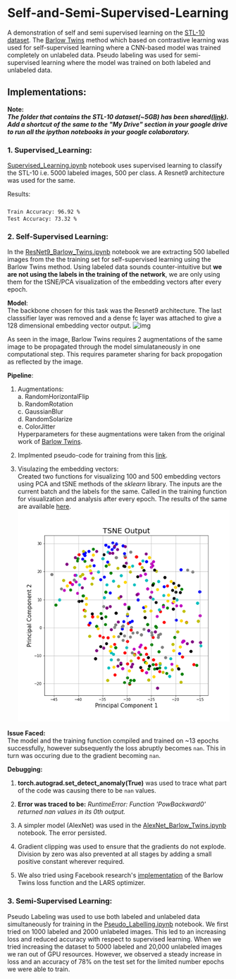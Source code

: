 # Self-and-Semi-Supervised-Learning
A demonstration of self and semi supervised learning on the [STL-10 dataset](https://cs.stanford.edu/~acoates/stl10/). The [Barlow Twins](https://arxiv.org/abs/2103.03230) method which based on contrastive learning was used for self-supervised learning where a CNN-based model was trained completely on unlabeled data. Pseudo labeling was used for semi-supervised learning where the model was trained on both labeled and unlabeled data.

## Implementations:
**Note:**<br>
***The folder that contains the STL-10 dataset(~5GB) has been shared([link](https://drive.google.com/drive/folders/1eYHHjeDKr8SFjjxcnAtumztYlL4PIJ2a?usp=sharing)). Add a shortcut of the same to the "My Drive" section in your google drive to run all the ipython notebooks in your google colaboratory.***

### 1. Supervised_Learning:<br>
[Supervised_Learning.ipynb](Supervised_Learning.ipynb) notebook uses supervised learning to classify the STL-10 i.e. 5000 labeled images, 500 per class. A Resnet9 architecture was used for the same. 

Results: 
### 
    Train Accuracy: 96.92 %
    Test Accuracy: 73.32 %


### 2. Self-Supervised Learning:<br>
In the [ResNet9_Barlow_Twins.ipynb](ResNet9_Barlow_Twins.ipynb) notebook we are extracting 500 labelled images from the the training set for self-supervised learning using the Barlow Twins method. Using labeled data sounds counter-intuitive but **we are not using the labels in the training of the network**, we are only using them for the tSNE/PCA visualization of the embedding vectors after every epoch. 

**Model**:<br>
The backbone chosen for this task was the Resnet9 architecture. The last classsifier layer was removed and a dense fc layer was attached to give a 128 dimensional embedding vector output. 
![img](model_torchviz.png)

As seen in the image, Barlow Twins requires 2 augmentations of the same image to be propagated through the model simulataneously in one computational step. This requires parameter sharing for back propogation as reflected by the image.

**Pipeline**:<br>
1. Augmentations:<br>
    a. RandomHorizontalFlip<br>
    b. RandomRotation<br>
    c. GaussianBlur<br>
    d. RandomSolarize<br>
    e. ColorJitter<br>
    Hyperparameters for these augmentations were taken from the original work of [Barlow Twins](https://arxiv.org/abs/2103.03230).

2. Implmented pseudo-code for training from this [link](https://lilianweng.github.io/lil-log/2021/05/31/contrastive-representation-learning.html#parallel-augmentation).

3. Visulazing the embedding vectors:<br>
Created two functions for visualizing 100 and 500 embedding vectors using PCA and tSNE methods of the *sklearn* library. The inputs are the current batch and the labels for the same. Called in the training function for visualization and analysis after every epoch. The results of the same are available [here](Results/Self-Supervised).
![img](Results/Self-Supervised/Trial_1_epochs_13_nan_lr_0.001_batch_64_train_500/TSNE_Output_Epoch_12.png)

**Issue Faced:**<br>
The model and the training function compiled and trained on ~13 epochs successfully, however subsequently the loss abruptly becomes ```nan```. This in turn was occuring due to the gradient becoming ```nan```.

**Debugging:**<br>

1. **torch.autograd.set_detect_anomaly(True)** was used to trace what part of the code was causing there to be ```nan``` values.

2. **Error was traced to be:** *RuntimeError: Function 'PowBackward0' returned nan values in its 0th output.*

3. A simpler model (AlexNet) was used in the [AlexNet_Barlow_Twins.ipynb](AlexNet_Barlow_Twins.ipynb) notebook. The error persisted.

4. Gradient clipping was used to ensure that the gradients do not explode. Division by zero was also prevented at all stages by adding a small positive constant wherever required.

5. We also tried using Facebook research's [implementation](https://github.com/facebookresearch/barlowtwins) of the Barlow Twins loss function and the LARS optimizer.

### 3. Semi-Supervised Learning:<br>
Pseudo Labeling was used to use both labeled and unlabeled data simultaneously for training in the [Pseudo_Labelling.ipynb](Pseudo_Labelling.ipynb) notebook. We first tried on 1000 labeled and 2000 unlabeled images. This led to an increasing loss and reduced accuracy with respect to supervised learning. When we tried increasing the dataset to 5000 labeled and 20,000 unlabeled images we ran out of GPU resources.
However, we observed a steady increase in loss and an accuracy of 78% on the test set for the limited number epochs we were able to train.
